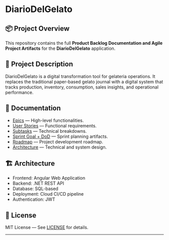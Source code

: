 
# DiarioDelGelato

## 📦 Project Overview

This repository contains the full **Product Backlog Documentation and Agile Project Artifacts** for the **DiarioDelGelato** application.

## 🚀 Project Description
DiarioDelGelato is a digital transformation tool for gelateria operations. It replaces the traditional paper-based gelato journal with a digital system that tracks production, inventory, consumption, sales insights, and operational performance.

## 📑 Documentation

- [Epics](docs/epics.md) — High-level functionalities.
- [User Stories](docs/user_stories.md) — Functional requirements.
- [Subtasks](docs/subtasks.md) — Technical breakdowns.
- [Sprint Goal + DoD](docs/sprint_goal.md) — Sprint planning artifacts.
- [Roadmap](docs/roadmap.md) — Project development roadmap.
- [Architecture](docs/architecture.md) — Technical and system design.

## 🏗️ Architecture
- Frontend: Angular Web Application
- Backend: .NET REST API
- Database: SQL-based
- Deployment: Cloud CI/CD pipeline
- Authentication: JWT

## 📜 License
MIT License — See [LICENSE](LICENSE) for details.

---
